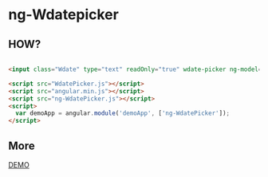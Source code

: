 # ng-Wdatepicker



## HOW?

```html

<input class="Wdate" type="text" readOnly="true" wdate-picker ng-model="date1">

<script src="WdatePicker.js"></script>
<script src="angular.min.js"></script>
<script src="ng-WdatePicker.js"></script>
<script>
  var demoApp = angular.module('demoApp', ['ng-WdatePicker']);
</script>

```

## More

<a href="http://padding.me/ng-Wdatepicker/"> DEMO</a>


